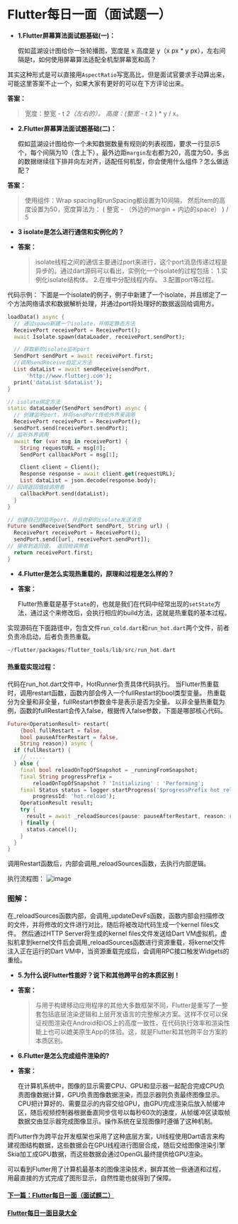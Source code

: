 # Flutter每日一面（面试题一）



* **1.Flutter屏幕算法面试题基础\(一\)：**

  假如蓝湖设计图给你一张轮播图，宽度是 x 高度是 y（x px \* y px），左右间隔是t，如何使用屏幕算法适配全机型屏幕宽和高？

其实这种形式是可以直接用`AspectRatio`写宽高比，但是面试官要求手动算出来，可能这里答案不止一个，如果大家有更好的可以在下方评论出来。

**答案：**

> 宽度：整宽 - t  _2（左右的）。 高度：\(整宽 - t_  2 \) \* y / x。

* **2.Flutter屏幕算法面试题基础\(二\)：**

  假如蓝湖设计图给你一个未知数据数量有规则的列表视图，要求一行显示5个，每个间隔为10（含上下），最外边距`margin`左右都为20，高度为50，多出的数据继续往下排并向左对齐，适配任何机型，你会使用什么组件？怎么做适配？

**答案：**

> 使用组件：Wrap spacing和runSpacing都设置为10间隔， 然后Item的高度设置为50，宽度算法为： \( 整宽 - （外边的margin + 内边的space） \) / 5

* **3 isolate是怎么进行通信和实例化的？**
* **答案：**

  > isolate线程之间的通信主要通过port来进行，这个port消息传递过程是异步的。通过dart源码可以看出，实例化一个isolate的过程包括： 1.实例化isolate结构体。 2.在堆中分配线程内存。 3.配置port等过程。

代码示例： 下面是一个isolate的例子，例子中新建了一个isolate，并且绑定了一个方法网络请求和数据解析处理，并通过port将处理好的数据返回给调用方。

```dart
loadData() async {
  // 通过spawn新建一个isolate，并绑定静态方法
  ReceivePort receivePort = ReceivePort();
  await Isolate.spawn(dataLoader, receivePort.sendPort);

  // 获取新的isolate监听port
  SendPort sendPort = await receivePort.first;
  //调用sendReceive自定义方法
  List dataList = await sendReceive(sendPort,
      'http://www.flutterj.com');
  print('dataList $dataList');
}

// isolate绑定方法
static dataLoader(SendPort sendPort) async {
  // 创建监听port，并将sendPort传给外界来调用
  ReceivePort receivePort = ReceivePort();
  sendPort.send(receivePort.sendPort);
// 监听外界调用
  await for (var msg in receivePort) {
    String requestURL = msg[0];
    SendPort callbackPort = msg[1];

    Client client = Client();
    Response response = await client.get(requestURL);
    List dataList = json.decode(response.body);
// 回调返回值给调用者
    callbackPort.send(dataList);
  }
}

// 创建自己的监听port，并且向新的isolate发送消息
Future sendReceive(SendPort sendPort, String url) {
  ReceivePort receivePort = ReceivePort();
  sendPort.send([url, receivePort.sendPort]);
// 接收到返回值， 返回给调用者
  return receivePort.first;
}
```

* **4.Flutter是怎么实现热重载的，原理和过程是怎么样的？**
* **答案：**

  Flutter热重载是基于`State`的，也就是我们在代码中经常出现的`setState`方法，通过这个来修改后，会执行相应的build方法，这就是热重载的基本过程。

实现源码在下面路径中，包含文件`run_cold.dart`和`run_hot.dart`两个文件，前者负责冷启动，后者负责热重载。

```dart
~/flutter/packages/flutter_tools/lib/src/run_hot.dart
```

#### 热重载实现过程：

代码在run\_hot.dart文件中，HotRunner负责具体代码执行。 当Flutter热重载时，调用restart函数，函数内部会传入一个fullRestart的bool类型变量。 热重载分为全量和非全量，fullRestart参数金牛是表示是否为全量。 以非全量热重载为例，函数的fullRestart会传入false，根据传入false参数，下面是哪部核心代码。

```dart
Future<OperationResult> restart(
    {bool fullRestart = false,
    bool pauseAfterRestart = false,
    String reason}) async {
  if (fullRestart) {
    // .....
  } else {
    final bool reloadOnTopOfSnapshot = _runningFromSnapshot;
    final String progressPrefix =
        reloadOnTopOfSnapshot ? 'Initializing' : 'Performing';
    final Status status = logger.startProgress('$progressPrefix hot reload...',
        progressId: 'hot.reload');
    OperationResult result;
    try {
      result = await _reloadSources(pause: pauseAfterRestart, reason: reason);
    } finally {
      status.cancel();
    }
  }
}
```

调用Restart函数后，内部会调用\_reloadSources函数，去执行内部逻辑。

执行流程图： ![image](https://github.com/ahyangnb/flutter_interview/blob/master/img/reload.png?raw=true)

### 图解：

在\_reloadSources函数内部，会调用\_updateDevFs函数，函数内部会扫描修改的文件，并将修改的文件进行对比，随后将被改动代码生成一个kernel files文件。 然后通过HTTP Server将生成的kernel files文件发送给Dart VM虚拟机，虚拟机拿到kernel文件后会调用\_reloadSources函数进行资源重载，将kernel文件注入正在运行的Dart VM中，当资源重载完成后，会调用RPC接口触发Widgets的重绘。

* **5.为什么说Flutter性能好？说下和其他跨平台的本质区别！**
* **答案：**

  > 与用于构建移动应用程序的其他大多数框架不同，Flutter是重写了一整套包括底层渲染逻辑和上层开发语言的完整解决方案。这样不仅可以保证视图渲染在Android和iOS上的高度一致性，在代码执行效率和渲染性能上也可以媲美原生App的体验。这，就是Flutter和其他跨平台方案的本质区别。

* **6.Flutter是怎么完成组件渲染的?**
* **答案：**

  在计算机系统中，图像的显示需要CPU、GPU和显示器一起配合完成CPU负责图像数据计算，GPU负责图像数据渲染，而显示器则负责最终图像显示。CPU把计算好的、需要显示的内容交给GPU，由GPU完成渲染后放入帧缓冲区，随后视频控制器根据垂直同步信号以每秒60次的速度，从帧缓冲区读取帧数据交由显示器完成图像显示。操作系统在呈现图像时遵循了这种机制。

而Flutter作为跨平台开发框架也采用了这种底层方案，UI线程使用Dart语言来构建视图结构数据，这些数据会在GPU线程进行图层合成，随后交给图像渲染引擎Skia加工成GPU数据，而这些数据会通过OpenGL最终提供给GPU渲染。

可以看到Flutter用了计算机最基本的图像渲染技术，摒弃其他一些通道和过程，用最直接的方式完成了图形显示，自然性能也就得到了保障。

#### [下一篇：Flutter每日一面（面试题二）](https://github.com/ahyangnb/flutter_interview/issues/2)

#### [Flutter每日一面目录大全](https://github.com/ahyangnb/flutter_interview)


